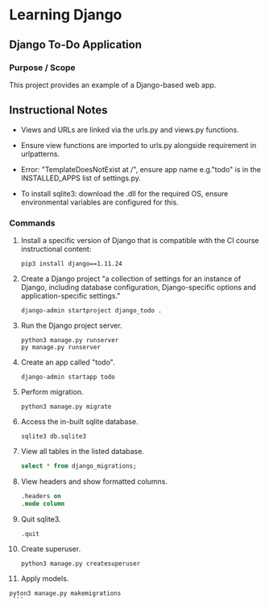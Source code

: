 # Learning Django

## Django To-Do Application

### Purpose / Scope

This project provides an example of a Django-based web app.  

## Instructional Notes

- Views and URLs are linked via the urls.py and views.py functions.  

- Ensure view functions are imported to urls.py alongside requirement in urlpatterns.

- Error: "TemplateDoesNotExist at /", ensure app name e.g."todo" is in the INSTALLED_APPS list of settings.py.

- To install sqlite3: download the .dll for the required OS, ensure environmental variables are configured for this.

### Commands

1. Install a specific version of Django that is compatible with the CI course instructional content:  

   ``` console
   pip3 install django==1.11.24
   ```

2. Create a Django project "a collection of settings for an instance of Django, including database configuration, Django-specific options and application-specific settings."  

   ``` console
   django-admin startproject django_todo .
   ```

3. Run the Django project server.

   ``` console
   python3 manage.py runserver
   py manage.py runserver
   ```

4. Create an app called "todo".
  
   ``` console
   django-admin startapp todo
   ```

5. Perform migration.  

   ``` console
   python3 manage.py migrate  
   ```

6. Access the in-built sqlite database.  

   ``` console
   sqlite3 db.sqlite3
   ```

7. View all tables in the listed database.  

   ``` sql
   select * from django_migrations;
   ```

8. View headers and show formatted columns.

   ``` sql
   .headers on
   .mode column
   ```

9. Quit sqlite3.

   ``` sql
   .quit
   ```

10. Create superuser.

    ``` console
    python3 manage.py createsuperuser
    ```

11. Apply models.

   ``` console
   pyton3 manage.py makemigrations
    ```

